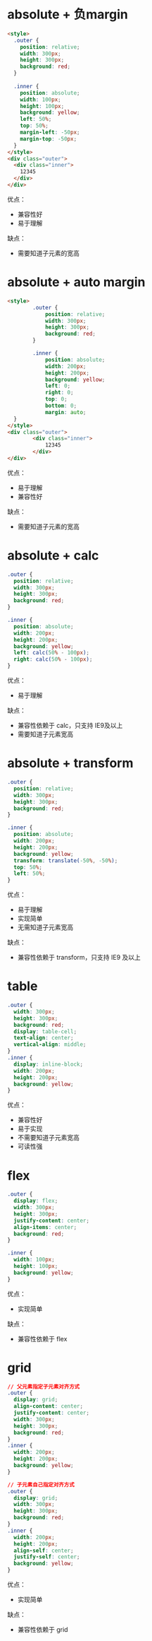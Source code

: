 # absolute + 负margin

```html
<style>
  .outer {
    position: relative;
    width: 300px;
    height: 300px;
    background: red;
  }
  
  .inner {
    position: absolute;
    width: 100px;
    height: 100px;
    background: yellow;
    left: 50%;
    top: 50%;
    margin-left: -50px;
    margin-top: -50px;
  }
</style>
<div class="outer">
  <div class="inner">
    12345
  </div>
</div>
```

优点：

*   兼容性好
*   易于理解

缺点：

*   需要知道子元素的宽高



# absolute + auto margin

```html
<style>
		.outer {
			position: relative;
			width: 300px;
			height: 300px;
			background: red;
		}

		.inner {
			position: absolute;
			width: 200px;
			height: 200px;
			background: yellow;
			left: 0;
			right: 0;
			top: 0;
			bottom: 0;
			margin: auto;
  }
</style>
<div class="outer">
		<div class="inner">
			12345
		</div>
</div>
```

优点：

*   易于理解
*   兼容性好

缺点：

*   需要知道子元素的宽高



# absolute + calc

```css
.outer {
  position: relative;
  width: 300px;
  height: 300px;
  background: red;
}

.inner {
  position: absolute;
  width: 200px;
  height: 200px;
  background: yellow;
  left: calc(50% - 100px);
  right: calc(50% - 100px);
}
```

优点：

*   易于理解

缺点：

*   兼容性依赖于 calc，只支持 IE9及以上
*   需要知道子元素宽高



# absolute + transform

```css
.outer {
  position: relative;
  width: 300px;
  height: 300px;
  background: red;
}

.inner {
  position: absolute;
  width: 200px;
  height: 200px;
  background: yellow;
  transform: translate(-50%, -50%);
  top: 50%;
  left: 50%;
}
```

优点：

*   易于理解
*   实现简单
*   无需知道子元素宽高

缺点：

*   兼容性依赖于 transform，只支持 IE9 及以上



# table

```css
.outer {
  width: 300px;
  height: 300px;
  background: red;
  display: table-cell;
  text-align: center;
  vertical-align: middle;
}
.inner {
  display: inline-block;
  width: 200px;
  height: 200px;
  background: yellow;
}
```

优点：

*   兼容性好
*   易于实现
*   不需要知道子元素宽高
*   可读性强



# flex

```css
.outer {
  display: flex;
  width: 300px;
  height: 300px;
  justify-content: center;
  align-items: center;
  background: red;
}

.inner {
  width: 100px;
  height: 100px;
  background: yellow;
}
```

优点：

*   实现简单

缺点：

*   兼容性依赖于 flex



# grid

```css
// 父元素指定子元素对齐方式
.outer {
  display: grid;
  align-content: center;
  justify-content: center;
  width: 300px;
  height: 300px;
  background: red;
}
.inner {
  width: 200px;
  height: 200px;
  background: yellow;
}

// 子元素自己指定对齐方式
.outer {
  display: grid;
  width: 300px;
  height: 300px;
  background: red;
}
.inner {
  width: 200px;
  height: 200px;
  align-self: center;
  justify-self: center;
  background: yellow;
}
```

优点：

*   实现简单

缺点：

*   兼容性依赖于 grid
